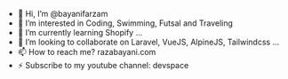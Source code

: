 - 👋 Hi, I’m @bayanifarzam
- 👀 I’m interested in Coding, Swimming, Futsal and Traveling
- 🌱 I’m currently learning Shopify ...
- 💞️ I’m looking to collaborate on Laravel, VueJS, AlpineJS, Tailwindcss ...
- 📫 How to reach me? razabayani.com
- ⚡ Subscribe to my youtube channel: devspace
<!---
bayanifarzam/bayanifarzam is a ✨ special ✨ repository because its `README.md` (this file) appears on your GitHub profile.
You can click the Preview link to take a look at your changes.
--->
